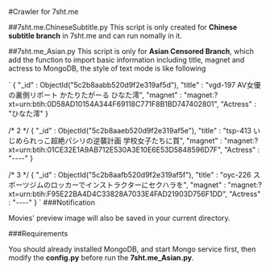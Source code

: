 #Crawler for 7sht.me

##7sht.me.ChineseSubtitle.py
This script is only created for **Chinese subtitle branch** in 7sht.me and can run nomally in it.

##7sht.me_Asian.py
This script is only for **Asian Censored Branch**, which add the function to import basic information including title, magnet and actress to MongoDB, the style of text mode is like following

`
{
    "_id" : ObjectId("5c2b8aabb520d9f2e319af5d"),
    "title" : "vgd-197 AV女優の裏側リポート かたりたがーる ひなた澪",
    "magnet" : "magnet:?xt=urn:btih:0D58AD10154A344F69118C771F8B1BD747402801",
    "Actress" : "ひなた澪"
}

/* 2 */
{
    "_id" : ObjectId("5c2b8aaeb520d9f2e319af5e"),
    "title" : "tsp-413 いじめられっこ超絶パシリの逆襲計画 学校女子たちに買",
    "magnet" : "magnet:?xt=urn:btih:01CE32E1A9AB712E530A3E10E6E53D5848596D7F",
    "Actress" : "----"
}

/* 3 */
{
    "_id" : ObjectId("5c2b8aafb520d9f2e319af5f"),
    "title" : "oyc-226 スポーツジムのロッカーでインストラクターにセクハラを",
    "magnet" : "magnet:?xt=urn:btih:F95E22BA4D4C33828A7033E4FAD21903D756F1DD",
    "Actress" : "----"
}
`
###Notification

Movies' preview image will also be saved in your current directory.

###Requirements

You should already installed MongoDB, and start Mongo service first, then modify the **config.py** before run the **7sht.me_Asian.py**.
